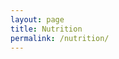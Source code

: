 ```yaml
---
layout: page
title: Nutrition
permalink: /nutrition/
---
```


<div class="content">
    <!--
        <dt data-lang=""><a href="" title=""></a></dt>

        <dt></dt>
        <dd>
            <ol>
                <li data-lang=""><a href="" title=""></a></li>
            </ol>
        </dd>
    -->

    <section class="info-section">
        <h4 class="info-section-title">Ketogenic Diet</h4>
        <dl class="info-section-list">
            <dt data-lang="en"><a href="http://www.ultrarunning.com/features/health-and-nutrition/the-emerging-science-on-fat-adaptation/">The Emerging Science on Fat Adaptation</a></dt>
        </dl>
    </section>

    <section class="info-section">
        <h4 class="info-section-title">Diet</h4>
        <dl class="info-section-list">
            <dt data-lang="en"><a href="http://ultimatepaleoguide.com/guide/">The Ultimate Paleo Diet Guide</a></dt>
            <dt data-lang="pl"><a href="http://rekompozycja.pl/leangains/">Leangains</a></dt>
        </dl>
    </section>

    <section class="info-section">
        <h4 class="info-section-title">Calories</h4>
        <dl class="info-section-list">
            <dt>Meal frequency</dt>
            <dd>
                <ol>
                    <li data-lang="en"><a href="http://www.bodyrecomposition.com/research-review/meal-frequency-and-energy-balance-research-review.html/">Meal Frequency and Energy Balance</a></li>
                    <li data-lang="en"><a href="http://www.ncbi.nlm.nih.gov/pubmed/9155494">Meal frequency and energy balance</a></li>
                    <li data-lang="en"><a href="http://www.ncbi.nlm.nih.gov/pubmed/19943985">Increased meal frequency does not promote greater weight loss in subjects who were prescribed an 8-week equi-energetic energy-restricted diet.</a></li>
                    <li data-lang="en"><a href="http://www.ncbi.nlm.nih.gov/pubmed/8399092">Effect of the pattern of food intake on human energy metabolism.</a></li>
                </ol>
            </dd>

            <dt data-lang="en"><a href="http://evidencemag.com/why-calories-count/">Why calories count</a></dt>
        </dl>
    </section>

    <section class="info-section">
        <h4 class="info-section-title">Macronutrients</h4>
        <dl class="info-section-list">
            <dt>Protein intake</dt>
            <dd>
                <ol>
                    <li data-lang="en"><a href="http://suppversity.blogspot.mx/2013/06/evidence-from-metabolic-ward-16-24gkg.html">Evidence From the Metabolic Ward: 1.6-2.4g/kg Protein Turn Short Term Weight Loss Intervention into a Fat Loss Diet</a></li>
                    <li data-lang="en"><a href="http://bayesianbodybuilding.com/the-myth-of-1glb-optimal-protein-intake-for-bodybuilders">The Myth of 1 g/lb: Optimal Protein Intake for Bodybuilders</a></li>
                    <li data-lang="en"><a href="http://www.researchgate.net/publication/257350851_A_Systematic_Review_of_Dietary_Protein_During_Caloric_Restriction_in_Resistance_Trained_Lean_Athletes_A_Case_for_Higher_Intakes">A Systematic Review of Dietary Protein During Caloric Restriction in Resistance Trained Lean Athletes: A Case for Higher Intakes.</a></li>
                </ol>
            </dd>

            <dt>Protein role in weight loss</dt>
            <dd>
                <ol>
                    <li data-lang="en"><a href="http://www.ncbi.nlm.nih.gov/pubmed/23107521">Dietary protein - its role in satiety, energetics, weight loss and health.</a></li>
                    <li data-lang="en"><a href="http://www.ncbi.nlm.nih.gov/pubmed/25644344">Whey Protein Supplementation Preserves Postprandial Myofibrillar Protein Synthesis during Short-Term Energy Restriction in Overweight and Obese Adults.</a></li>
                    <li data-lang="en"><a href="http://www.ncbi.nlm.nih.gov/pubmed/25646324">A high whey protein-, leucine-, and vitamin D-enriched supplement preserves muscle mass during intentional weight loss in obese older adults: a double-blind randomized controlled trial.</a></li>
                    <li data-lang="en"><a href="http://www.ncbi.nlm.nih.gov/pubmed/19927027">Increased protein intake reduces lean body mass loss during weight loss in athletes.</a></li>
                    <li data-lang="en"><a href="http://www.ncbi.nlm.nih.gov/pubmed/18769212">Benefits of high-protein weight loss diets: enough evidence for practice?</a></li>
                    <li data-lang="en"><a href="http://www.ncbi.nlm.nih.gov/pubmed/19400750">Dietary protein, weight loss, and weight maintenance.</a></li>
                    <li data-lang="en"><a href="http://www.ncbi.nlm.nih.gov/pmc/articles/PMC2289832/">A whey-protein supplement increases fat loss and spares lean muscle in obese subjects: a randomized human clinical study</a></li>
                    <li data-lang="en"><a href="http://www.ncbi.nlm.nih.gov/pubmed/24528939">Glucose uptake by the brain on chronic high-protein weight-loss diets with either moderate or low amounts of carbohydrate.</a></li>
                    <li data-lang="en"><a href="http://www.ncbi.nlm.nih.gov/pubmed/15051856">Dietary protein impact on glycemic control during weight loss.</a></li>
                    <li data-lang="en"><a href="http://www.ncbi.nlm.nih.gov/pubmed/15941879">Effect of an energy-restricted, high-protein, low-fat diet relative to a conventional high-carbohydrate, low-fat diet on weight loss, body composition, nutritional status, and markers of cardiovascular health in obese women.</a></li>
                    <li data-lang="en"><a href="http://www.ncbi.nlm.nih.gov/pubmed/15788122">Additional protein intake limits weight regain after weight loss in humans.</a></li>
                    <li data-lang="en"><a href="http://www.ncbi.nlm.nih.gov/pubmed/14710168">High protein intake sustains weight maintenance after body weight loss in humans.</a></li>
                    <li data-lang="en"><a href="http://www.ncbi.nlm.nih.gov/pubmed/17299116">Higher protein intake preserves lean mass and satiety with weight loss in pre-obese and obese women.</a></li>
                    <li data-lang="en"><a href="http://www.ncbi.nlm.nih.gov/pubmed/12704402">Effect of a high-protein, energy-restricted diet on weight loss and energy expenditure after weight stabilization in hyperinsulinemic subjects.</a></li>
                    <li data-lang="en"><a href="http://www.ncbi.nlm.nih.gov/pubmed/18175733">Long-term effects of a high-protein weight-loss diet.</a></li>
                    <li data-lang="en"><a href="http://www.ncbi.nlm.nih.gov/pubmed/15466943">The effects of high protein diets on thermogenesis, satiety and weight loss: a critical review.</a></li>
                    <li data-lang="en"><a href="http://www.ncbi.nlm.nih.gov/pubmed/12144197">High-protein weight-loss diets: are they safe and do they work? A review of the experimental and epidemiologic data.</a></li>
                    <li data-lang="en"><a href="http://www.ncbi.nlm.nih.gov/pubmed/18469287">Protein, weight management, and satiety.</a></li>
                    <li data-lang="en"><a href="http://www.ncbi.nlm.nih.gov/pubmed/23592676">Normal vs. high-protein weight loss diets in men: effects on body composition and indices of metabolic syndrome.</a></li>
                    <li data-lang="en"><a href="http://www.ncbi.nlm.nih.gov/pubmed/20578205">Enhanced weight loss with protein-enriched meal replacements in subjects with the metabolic syndrome.</a></li>
                </ol>
            </dd>

            <dt>Alcohol</dt>
            <dd>
                <ol>
                    <li data-lang="en"><a href="http://bayesianbodybuilding.com/science-binge-drinking/">The science of binge drinking: 7 Tips to get wasted without wasting your gains</a></li>
                </ol>
            </dd>

            <dt data-lang="en"><a href="http://bayesianbodybuilding.com/carbs-vs-fat-research-update/">Carbs vs. fat research</a></dt>
            <dt data-lang="en"><a href="http://www.ncbi.nlm.nih.gov/pubmed/19246357">Comparison of weight-loss diets with different compositions of fat, protein, and carbohydrates.</a></dt>
            <dt data-lang="en"><a href="http://muscleevo.net/should-you-eat-carbs-and-fat-together/">Should You Eat Carbs and Fat Together?</a></dt>
        </dl>
    </section>

    <section class="info-section">
        <h4 class="info-section-title">Supplements</h4>
        <dl class="info-section-list">
            <dt>Creatine</dt>
            <dd>
                <ol>
                    <li data-lang="en"><a href="http://www.aworkoutroutine.com/taking-creatine/">The Ultimate Guide To Taking Creatine</a></li>
                </ol>
            </dd>

            <dt data-lang="en"><a href="http://www.ncbi.nlm.nih.gov/pubmed/17136944">Effect of creatine and beta-alanine supplementation on performance and endocrine responses in strength/power athletes.</a></dt>
        </dl>
    </section>

    <section class="info-section">
        <h4 class="info-section-title">Food</h4>
        <dl class="info-section-list">
            <dt>Artificial Sweeteners and Insulin Changes</dt>
            <dd>
                <ol>
                    <li data-lang="en"><a href="http://examine.com/faq/do-artificial-sweeteners-spike-insulin.html">Do artificial sweeteners spike insulin?</a></li>
                    <li data-lang="en"><a href="http://www.ncbi.nlm.nih.gov/pmc/articles/PMC2782974/">Ingestion of Diet Soda Before a Glucose Load Augments Glucagon-Like Peptide-1 Secretion</a></li>
                    <li data-lang="en"><a href="http://propanefitness.com/does-acesulfame-k-spike-insulin/">Does Acesulfame K Spike Insulin?</a></li>
                    <li data-lang="en"><a href="http://www.marksdailyapple.com/artificial-sweeteners-insulin/">Do Artificial Sweeteners Cause an Insulin Spike</a></li>
                </ol>
            </dd>

            <dt>Brown rice</dt>
            <dd>
                <ol>
                    <li data-lang="en"><a href="http://www.ncbi.nlm.nih.gov/pubmed/9302338">Comparison of the nutritional value between brown rice and white rice</a></li>
                    <li data-lang="en"><a href="http://www.ncbi.nlm.nih.gov/pubmed/2822877">Effects of brown rice on apparent digestibility and balance of nutrients in young men on low protein diets</a></li>
                </ol>
            </dd>
        </dl>
    </section>

    <section class="info-section">
        <h4 class="info-section-title">Health</h4>
        <dl class="info-section-list">
            <dt>Cholesterol</dt>
            <dd>
                <ol>
                    <li data-lang="en"><a href="http://caloriesproper.com/lipid-hypothesis-2-0-eat-butter/">Lipid Hypothesis 2.0: Eat Butter</a></li>
                </ol>
            </dd>
        </dl>
    </section>

    <section class="info-section">
        <h4 class="info-section-title">Weight loss</h4>
        <dl class="info-section-list">
            <dt>Starvation mode</dt>
            <dd>
                <ol>
                    <li data-lang="en"><a href="http://www.aworkoutroutine.com/starvation-mode/">Starvation Mode: Is It A Myth? Is It Real? Is Your Body In It Right Now?</a></li>
                    <li data-lang="en"><a href="http://www.nowloss.com/starvation-mode-myth.htm">Starvation Mode Myth</a></li>
                </ol>
            </dd>

            <dt>Very Low Calories Diet (VLCD)</dt>
            <dd>
                <ol>
                    <li data-lang="en"><a href="http://www.ncbi.nlm.nih.gov/m/pubmed/10204826/">Effects of resistance vs. aerobic training combined with an 800 calorie liquid diet on lean body mass and resting metabolic rate.</a></li>
                </ol>
            </dd>
            
            <dl class="info-section-list">
                <dt data-lang="en"><a href="http://bretcontreras.com/eat-lift-and-condition-to-lose-fat-and-maintain-muscle/">Eat, Lift, and Condition to Lose Fat and Maintain Muscle</a></dt>
            </dl>
        </dl>
    </section>

    <section class="info-section">
        <h4 class="info-section-title">Muscle gain</h4>
        <dl class="info-section-list">
            <dt>To bulk? or not to bulk?</dt>
            <dd>
                <ol>
                    <li data-lang="en"><a href="http://www.t-nation.com/diet-fat-loss/bulking-diet-delusion">The Bulking Diet Delusion</a></li>
                </ol>
            </dd>
        </dl>
    </section>

    <section class="info-section">
        <h4 class="info-section-title">Cooking recipes</h4>
        <dl class="info-section-list">
            <dt data-lang="en"><a href="http://proteinpow.com/">Protein Pow | The World&#039;s Best Protein Powder Recipes</a></dt>
        </dl>
    </section>

    <section class="info-section">
        <h4 class="info-section-title">Other resources</h4>
        <dl class="info-section-list">
            <dt data-lang="en"><a href="http://exrx.net">ExRx.net (Exercise Prescription on the Internet)</a></dt>
            <dt data-lang="en"><a href="http://examine.com/">Independent Analysis on Supplements &amp; Nutrition | Examine.com</a></dt>
            <dt data-lang="en"><a href="http://simplesciencefitness.com/">Simple Science Fitness. Burn Fat. Build Muscle. Be Healthy.</a></dt>
            <dt data-lang="en"><a href="http://bayesianbodybuilding.com/">Bayesian Bodybuilding</a></dt>
            <dt data-lang="en"><a href="http://www.bodyrecomposition.com/">Bodyrecomposition</a></dt>
            <dt data-lang="en"><a href="http://rippedbody.jp/">RippedBody.jp | No Nonsense Diet &amp; Training Guides</a></dt>
            <dt data-lang="en"><a href="http://www.leangains.com/">Intermittent fasting diet for fat loss, muscle gain and health</a></dt>
            <dt data-lang="pl"><a href="http://www.fiteligent.pl/">Fiteligent</a></dt>
            <dt data-lang="pl"><a href="http://rekompozycja.pl/">Rekompozycja</a></dt>
        </dl>
    </section>
</div>

